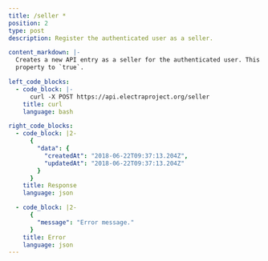 ```yaml
---
title: /seller *
position: 2
type: post
description: Register the authenticated user as a seller.

content_markdown: |-
  Creates a new API entry as a seller for the authenticated user. This will also turn the related user entry `isSeller`
  property to `true`.

left_code_blocks:
  - code_block: |-
      curl -X POST https://api.electraproject.org/seller
    title: curl
    language: bash

right_code_blocks:
  - code_block: |2-
      {
        "data": {
          "createdAt": "2018-06-22T09:37:13.204Z",
          "updatedAt": "2018-06-22T09:37:13.204Z"
        }
      }
    title: Response
    language: json

  - code_block: |2-
      {
        "message": "Error message."
      }
    title: Error
    language: json
---
```


